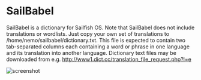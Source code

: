 SailBabel
=========

SailBabel is a dictionary for Sailfish OS.  Note that SailBabel
does not include translations or wordlists.  Just copy your own
set of translations to /home/nemo/sailbabel/dictionary.txt.  This
file is expected to contain two tab-separated columns each containing
a word or phrase in one language and its translation into another
language.  Dictionary text files may be downloaded from e.g.
http://www1.dict.cc/translation_file_request.php?l=e

![screenshot](https://raw.githubusercontent.com/rabauke/harbour-sailbabel/master/images/screenshot.png)
